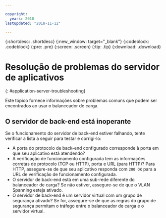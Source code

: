 ```yaml
---

copyright:
  years: 2018
lastupdated: "2018-11-12"

---
```


{:shortdesc: .shortdesc}
{:new_window: target="_blank"}
{:codeblock: .codeblock}
{:pre: .pre}
{:screen: .screen}
{:tip: .tip}
{:download: .download}

# Resolução de problemas do servidor de aplicativos
{: #application-server-troubleshooting}

Este tópico fornece informações sobre problemas comuns que podem ser encontrados ao usar o balanceador de carga.

## O servidor de back-end está inoperante
Se o funcionamento do servidor de back-end estiver falhando, tente verificar a lista a seguir para testar e corrigi-lo:

* A porta do protocolo de back-end configurado corresponde à porta em que seu aplicativo está atendendo?
* A verificação de funcionamento configurada tem as informações corretas de protocolo (TCP ou HTTP), porta e URL (para HTTP)? Para HTTP, assegure-se de que seu aplicativo responda com `200 OK` para a URL de verificação de funcionamento configurada.
* O servidor de back-end está em uma sub-rede diferente do balanceador de carga? Se não estiver, assegure-se de que o VLAN Spanning esteja ativado.
* O servidor de back-end é um servidor virtual com um grupo de segurança ativado? Se for, assegure-se de que as regras do grupo de segurança permitam o tráfego entre o balanceador de carga e o servidor virtual.
